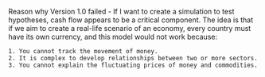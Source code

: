 Reason why Version 1.0 failed - 
If I want to create a simulation to test hypotheses, cash flow appears to be a critical component. The idea is that if we aim to create a real-life scenario of an economy, every country must have its own currency, and this model would not work because:

    1. You cannot track the movement of money.
    2. It is complex to develop relationships between two or more sectors.
    3. You cannot explain the fluctuating prices of money and commodities.
